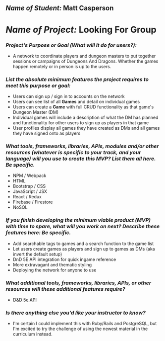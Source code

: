 ## _Name of Student:_ **Matt Casperson**

# _Name of Project:_ **Looking For Group**

### _Project's Purpose or Goal (What will it do for users?):_
* A network to coordinate players and dungeon masters to put together sessions or campaigns of Dungeons And Dragons. Whether the games happen remotely or in person is up to the users.

### _List the absolute minimum features the project requires to meet this purpose or goal:_
* Users can sign up / sign in to accounts on the network
* Users can see list of all **Games** and detail on individual games
* Users can create a **Game** with full CRUD functionality as that game's Dungeon Master (DM)
* Individual games will include a description of what the DM has planned and functionality for other users to sign up as players in that game
* User profiles display all games they have created as DMs and all games they have signed onto as players

### _What tools, frameworks, libraries, APIs, modules and/or other resources (whatever is specific to your track, and your language) will you use to create this MVP? List them all here. Be specific._
* NPM / Webpack
* HTML
* Bootstrap / CSS
* JavaScript / JSX
* React / Redux
* Firebase / Firestore
* NoSQL

### _If you finish developing the minimum viable product (MVP) with time to spare, what will you work on next? Describe these features here: Be specific._
* Add searchable tags to games and a search function to the game list
* Let users create games as players and sign up to games as DMs (aka invert the default setup)
* DnD 5E API integration for quick ingame reference
* More extravagant and thematic styling
* Deploying the network for anyone to use

### _What additional tools, frameworks, libraries, APIs, or other resources will these additional features require?_
* [D&D 5e API](https://www.dnd5eapi.co/)

### _Is there anything else you'd like your instructor to know?_
* I'm certain I could implement this with Ruby/Rails and PostgreSQL, but I'm excited to try the challenge of using the newest material in the curriculum instead.